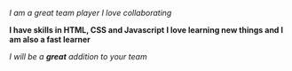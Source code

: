  
*I am a great team player*
_I love collaborating_

**I have skills in HTML, CSS and Javascript**
__I love learning new things and I am also a fast learner__

_I will be a **great** addition to your team_
